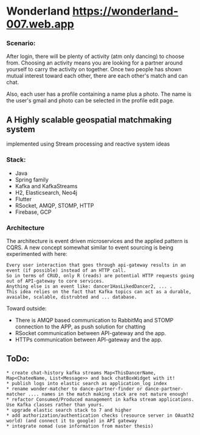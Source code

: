 # Wonderland https://wonderland-007.web.app

### Scenario:
After login, there will be plenty of activity (atm only dancing) to choose from.
Choosing an activity means you are looking for a partner around yourself to carry the activity on together.
Once two people has shown mutual interest toward each other, there are each other's match and can chat.

Also, each user has a profile containing a name plus a photo.
The name is the user's gmail and photo can be selected in the profile edit page.

## A Highly scalable geospatial matchmaking system
implemented using Stream processing and reactive system ideas

### Stack:
 * Java
 * Spring family
 * Kafka and KafkaStreams
 * H2, Elasticsearch, Neo4j
 * Flutter
 * RSocket, AMQP, STOMP, HTTP
 * Firebase, GCP

### Architecture
The architecture is event driven microservices and the applied pattern is CQRS. 
A new concept somewhat similar to event sourcing is being experimented with here:  

    Every user interaction that goes through api-gateway results in an event (if possible) instead of an HTTP call. 
    So in terms of CRUD, only R (reads) are potential HTTP requests going out of API-gateway to core services.
    Anything else is an event like: dancer1HasLikedDancer2, ... . 
    This idea relies on the fact that Kafka topics can act as a durable, avaialbe, scalable, distrubted and ... database.

Toward outside:
 - There is AMQP based communication to RabbitMq and STOMP connection to the APP, as push solution for chatting
 - RSocket communication between API-gateway and the app.
 - HTTPs communication between API-gateway and the app.

## ToDo:
    * create chat-history kafka streams Map<ThisDancerName, Map<ChateeName, List<Message>> and back chatBoxWidget with it!
    * publish logs into elastic search as application_log index
    * rename wonder-matcher to dance-partner-finder or dance-partner-matcher .... names in the match making stack are not mature enough!
    * refactor Consumed/Produced management in kafka stream applications. Use Kafka classes rather than yours. 
    * upgrade elastic search stack to 7 and higher
    * add authorization/authentication checks (resource server in OAuath2 world) (and connect it to google) in API gateway 
 	* integrate nomad (use information from master thesis)
